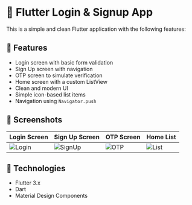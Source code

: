 # 🚀 Flutter Login & Signup App

This is a simple and clean Flutter application with the following features:

## 📱 Features

- Login screen with basic form validation  
- Sign Up screen with navigation  
- OTP screen to simulate verification  
- Home screen with a custom ListView  
- Clean and modern UI  
- Simple icon-based list items  
- Navigation using `Navigator.push`  

## 🧱 Screenshots

| Login Screen | Sign Up Screen | OTP Screen | Home List |
|--------------|----------------|------------|------------|
| ![Login](assets/screens/login.png) | ![SignUp](assets/screens/signup.png) | ![OTP](assets/screens/otp.png) | ![List](assets/screens/home.png) |



## 🎨 Technologies

- Flutter 3.x  
- Dart  
- Material Design Components  

